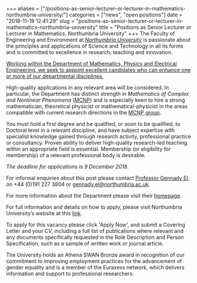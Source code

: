 +++
aliases = ["/positions-as-senior-lecturer-or-lecturer-in-mathematics-northumbria-university/"]
categories = ["news", "open positions"]
date = "2018-11-19 12:41:29"
slug = "positions-as-senior-lecturer-or-lecturer-in-mathematics-northumbria-university"
title = "Positions as Senior Lecturer or Lecturer in Mathematics, Northumbria University"
+++
The Faculty of Engineering and Environment at *[Northumbria
University](https://www.northumbria.ac.uk/)* is passionate about the
principles and applications of Science and Technology in all its forms
and is committed to excellence in research, teaching and innovation.

[Working within the Department of Mathematics, Physics and Electrical
Engineering, we seek to appoint excellent candidates who can enhance one
or more of our departmental
disciplines.](https://www.northumbria.ac.uk/work-for-us/job-vacancies/academic-478-lecturer-or-senior-lecturer)

High-quality applications in any relevant area will be considered. In
particular, the Department has distinct strength in *Mathematics of
Complex and Nonlinear Phenomena*
([MCNP](https://tinyurl.com/northumbria-mcnp)) and is especially keen to
hire a strong mathematician, theoretical physicist or
mathematical-physicist in the areas compatible with current research
directions in the [MCNP group](http://mcnp.northumbria.ac.uk/mcnp.html).

You must hold a first degree and be qualified, or soon to be qualified,
to Doctoral level in a relevant discipline, and have subject expertise
with specialist knowledge gained through research activity, professional
practice or consultancy. Proven ability to deliver high-quality
research-led teaching within an appropriate field is essential.
Membership (or eligibility for membership) of a relevant professional
body is desirable.

*The deadline for applications is 9 December 2018*.

For informal enquiries about this post please contact [Professor Gennady
El](https://www.northumbria.ac.uk/about-us/our-staff/e/gennady-el/), on
+44 (0)191 227 3804 or gennady.el@northumbria.ac.uk.

For more information about the Department please visit their
[homepage](https://www.northumbria.ac.uk/about-us/academic-departments/mathematics-physics-and-electrical-engineering/).

For full information and details on how to apply, please visit
Northumbria University’s website at
this [link](https://www.northumbria.ac.uk/work-for-us/job-vacancies/academic-478-lecturer-or-senior-lecturer).

To apply for this vacancy please click 'Apply Now', and submit a
Covering Letter and your CV, including a full list of publications where
relevant and any documents specifically requested in the Role
Description and Person Specification, such as a sample of written work
or journal article.

The University holds an Athena SWAN Bronze award in recognition of our
commitment to improving employment practices for the advancement of
gender equality and is a member of the Euraxess network, which delivers
information and support to professional researchers.
